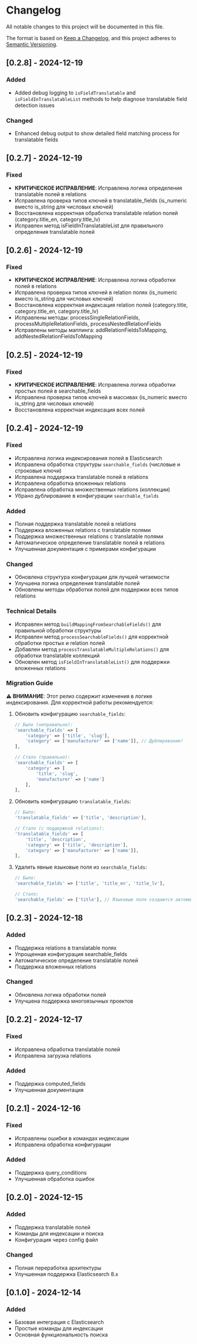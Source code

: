 # Changelog

All notable changes to this project will be documented in this file.

The format is based on [Keep a Changelog](https://keepachangelog.com/en/1.0.0/),
and this project adheres to [Semantic Versioning](https://semver.org/spec/v2.0.0.html).

## [0.2.8] - 2024-12-19

### Added
- Added debug logging to `isFieldTranslatable` and `isFieldInTranslatableList` methods to help diagnose translatable field detection issues

### Changed
- Enhanced debug output to show detailed field matching process for translatable fields

## [0.2.7] - 2024-12-19

### Fixed
- **КРИТИЧЕСКОЕ ИСПРАВЛЕНИЕ**: Исправлена логика определения translatable полей в relations
- Исправлена проверка типов ключей в translatable_fields (is_numeric вместо is_string для числовых ключей)
- Восстановлена корректная обработка translatable relation полей (category.title_en, category.title_lv)
- Исправлен метод isFieldInTranslatableList для правильного определения translatable полей

## [0.2.6] - 2024-12-19

### Fixed
- **КРИТИЧЕСКОЕ ИСПРАВЛЕНИЕ**: Исправлена логика обработки полей в relations
- Исправлена проверка типов ключей в relation полях (is_numeric вместо is_string для числовых ключей)
- Восстановлена корректная индексация relation полей (category.title, category.title_en, category.title_lv)
- Исправлены методы: processSingleRelationFields, processMultipleRelationFields, processNestedRelationFields
- Исправлены методы маппинга: addRelationFieldsToMapping, addNestedRelationFieldsToMapping

## [0.2.5] - 2024-12-19

### Fixed
- **КРИТИЧЕСКОЕ ИСПРАВЛЕНИЕ**: Исправлена логика обработки простых полей в searchable_fields
- Исправлена проверка типов ключей в массивах (is_numeric вместо is_string для числовых ключей)
- Восстановлена корректная индексация всех полей

## [0.2.4] - 2024-12-19

### Fixed
- Исправлена логика индексирования полей в Elasticsearch
- Исправлена обработка структуры `searchable_fields` (числовые и строковые ключи)
- Исправлена поддержка translatable полей в relations
- Исправлена обработка вложенных relations
- Исправлена обработка множественных relations (коллекции)
- Убрано дублирование в конфигурации `searchable_fields`

### Added
- Полная поддержка translatable полей в relations
- Поддержка вложенных relations с translatable полями
- Поддержка множественных relations с translatable полями
- Автоматическое определение translatable полей в relations
- Улучшенная документация с примерами конфигурации

### Changed
- Обновлена структура конфигурации для лучшей читаемости
- Улучшена логика определения translatable полей
- Обновлены методы обработки полей для поддержки всех типов relations

### Technical Details
- Исправлен метод `buildMappingFromSearchableFields()` для правильной обработки структуры
- Исправлен метод `processSearchableFields()` для корректной обработки простых и relation полей
- Добавлен метод `processTranslatableMultipleRelations()` для обработки translatable коллекций
- Обновлен метод `isFieldInTranslatableList()` для поддержки вложенных relations

### Migration Guide
⚠️ **ВНИМАНИЕ**: Этот релиз содержит изменения в логике индексирования. Для корректной работы рекомендуется:

1. Обновить конфигурацию `searchable_fields`:
   ```php
   // Было (неправильно):
   'searchable_fields' => [
       'category' => ['title', 'slug'],
       'category' => ['manufacturer' => ['name']], // Дублирование!
   ],
   
   // Стало (правильно):
   'searchable_fields' => [
       'category' => [
           'title', 'slug',
           'manufacturer' => ['name']
       ],
   ],
   ```

2. Обновить конфигурацию `translatable_fields`:
   ```php
   // Было:
   'translatable_fields' => ['title', 'description'],
   
   // Стало (с поддержкой relations):
   'translatable_fields' => [
       'title', 'description',
       'category' => ['title', 'description'],
       'category' => ['manufacturer' => ['name']],
   ],
   ```

3. Удалить явные языковые поля из `searchable_fields`:
   ```php
   // Было:
   'searchable_fields' => ['title', 'title_en', 'title_lv'],
   
   // Стало:
   'searchable_fields' => ['title'], // Языковые поля создаются автоматически
   ```

## [0.2.3] - 2024-12-18

### Added
- Поддержка relations в translatable полях
- Упрощенная конфигурация searchable_fields
- Автоматическое определение translatable полей
- Поддержка вложенных relations

### Changed
- Обновлена логика обработки полей
- Улучшена поддержка многоязычных проектов

## [0.2.2] - 2024-12-17

### Fixed
- Исправлена обработка translatable полей
- Исправлена загрузка relations

### Added
- Поддержка computed_fields
- Улучшенная документация

## [0.2.1] - 2024-12-16

### Fixed
- Исправлены ошибки в командах индексации
- Исправлена обработка конфигурации

### Added
- Поддержка query_conditions
- Улучшенная обработка ошибок

## [0.2.0] - 2024-12-15

### Added
- Поддержка translatable полей
- Команды для индексации и поиска
- Конфигурация через config файл

### Changed
- Полная переработка архитектуры
- Улучшенная поддержка Elasticsearch 8.x

## [0.1.0] - 2024-12-14

### Added
- Базовая интеграция с Elasticsearch
- Простые команды для индексации
- Основная функциональность поиска 
